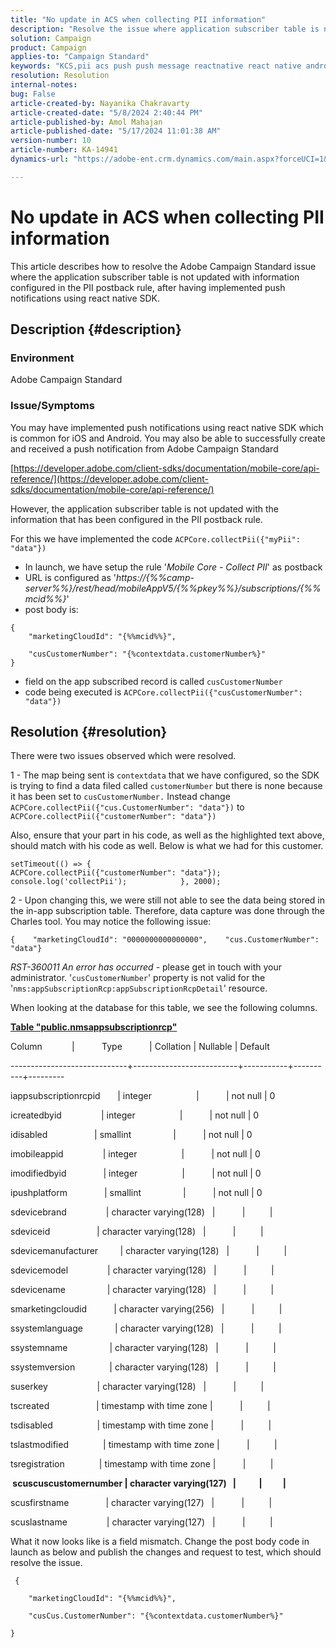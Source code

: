 ```yaml
---
title: "No update in ACS when collecting PII information"
description: "Resolve the issue where application subscriber table is not updated with information configured in the PII postback rule."
solution: Campaign
product: Campaign
applies-to: "Campaign Standard"
keywords: "KCS,pii acs push push message reactnative react native android ios"
resolution: Resolution
internal-notes: 
bug: False
article-created-by: Nayanika Chakravarty
article-created-date: "5/8/2024 2:40:44 PM"
article-published-by: Amol Mahajan
article-published-date: "5/17/2024 11:01:38 AM"
version-number: 10
article-number: KA-14941
dynamics-url: "https://adobe-ent.crm.dynamics.com/main.aspx?forceUCI=1&pagetype=entityrecord&etn=knowledgearticle&id=fe1938ee-480d-ef11-9f8a-6045bd006704"

---
```

# No update in ACS when collecting PII information


This article describes how to resolve the Adobe Campaign Standard issue where the application subscriber table is not updated with information configured in the PII postback rule, after having implemented push notifications using react native SDK.

## Description {#description}


### <b>Environment</b>

Adobe Campaign Standard



### <b>Issue/Symptoms</b>

You may have implemented push notifications using react native SDK which is common for iOS and Android. You may also be able to successfully create and received a push notification from Adobe Campaign Standard

[https://developer.adobe.com/client-sdks/documentation/mobile-core/api-reference/](https://developer.adobe.com/client-sdks/documentation/mobile-core/api-reference/)

However, the application subscriber table is not updated with the information that has been configured in the PII postback rule.

For this we have implemented the code `ACPCore.collectPii({"myPii": "data"})`

- In launch, we have setup the rule '*Mobile Core - Collect PII*' as postback
- URL is configured as '*https://{%%camp-server%%}/rest/head/mobileAppV5/{%%pkey%%}/subscriptions/{%%mcid%%}*'
- post body is:



```
{
    "marketingCloudId": "{%%mcid%%}",

    "cusCustomerNumber": "{%contextdata.customerNumber%}"
}
```


- field on the app subscribed record is called `cusCustomerNumber`
- code being executed is `ACPCore.collectPii({"cusCustomerNumber": "data"})`



## Resolution {#resolution}


There were two issues observed which were resolved.



1 - The map being sent is `contextdata` that we have configured, so the SDK is trying to find a data filed called `customerNumber` but there is none because it has been set to `cusCustomerNumber.` Instead change `ACPCore.collectPii({"cus.CustomerNumber": "data"})` to `ACPCore.collectPii({"customerNumber": "data"})`

Also, ensure that your part in his code, as well as the highlighted text above, should match with his code as well. Below is what we had for this customer.




```
setTimeout(() => {                ACPCore.collectPii({"customerNumber": "data"});                console.log('collectPii');            }, 2000);
```


2 - Upon changing this, we were still not able to see the data being stored in the in-app subscription table. Therefore, data capture was done through the Charles tool. You may notice the following issue:




```
{    "marketingCloudId": "0000000000000000",    "cus.CustomerNumber": "data"}
```


*RST-360011 An error has occurred* - please get in touch with your administrator.
'`cusCustomerNumber`' property is not valid for the '`nms:appSubscriptionRcp:appSubscriptionRcpDetail`' resource.

When looking at the database for this table, we see the following columns.

<u><b>Table "public.nmsappsubscriptionrcp"</b></u>

Column            |           Type           | Collation | Nullable | Default

-----------------------------+--------------------------+-----------+----------+---------

iappsubscriptionrcpid       | integer                  |           | not null | 0

icreatedbyid                | integer                  |           | not null | 0

idisabled                   | smallint                 |           | not null | 0

imobileappid                | integer                  |           | not null | 0

imodifiedbyid               | integer                  |           | not null | 0

ipushplatform               | smallint                 |           | not null | 0

sdevicebrand                | character varying(128)   |           |          |

sdeviceid                   | character varying(128)   |           |          |

sdevicemanufacturer         | character varying(128)   |           |          |

sdevicemodel                | character varying(128)   |           |          |

sdevicename                 | character varying(128)   |           |          |

smarketingcloudid           | character varying(256)   |           |          |

ssystemlanguage             | character varying(128)   |           |          |

ssystemname                 | character varying(128)   |           |          |

ssystemversion              | character varying(128)   |           |          |

suserkey                    | character varying(128)   |           |          |

tscreated                   | timestamp with time zone |           |          |

tsdisabled                  | timestamp with time zone |           |          |

tslastmodified              | timestamp with time zone |           |          |

tsregistration              | timestamp with time zone |           |          |

<b> scuscuscustomernumber | character varying(127)   |           |          | </b>

scusfirstname               | character varying(127)   |           |          |

scuslastname                | character varying(127)   |           |          |



What it now looks like is a field mismatch. Change the post body code in launch as below and publish the changes and request to test, which should resolve the issue.

` {`

`    "marketingCloudId": "{%%mcid%%}",`

`    "cusCus.CustomerNumber": "{%contextdata.customerNumber%}"`

`}`
